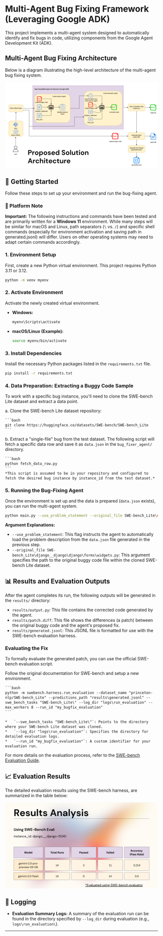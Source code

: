 # Multi-Agent Bug Fixing Framework (Leveraging Google ADK)

This project implements a multi-agent system designed to automatically identify and fix bugs in code, utilizing components from the Google Agent Development Kit (ADK).

##  Multi-Agent Bug Fixing Architecture

Below is a diagram illustrating the high-level architecture of the multi-agent bug fixing system.

![Architecture Diagram](images/agent_architecture_diagram.png)

## 🚀 Getting Started

Follow these steps to set up your environment and run the bug-fixing agent.

### 📝 Platform Note

**Important:** The following instructions and commands have been tested and are primarily written for a **Windows 11** environment. While many steps will be similar for macOS and Linux, path separators (`\` vs. `/`) and specific shell commands (especially for environment activation and saving path in generated.jsonl) will differ. Users on other operating systems may need to adapt certain commands accordingly.

### 1. Environment Setup

First, create a new Python virtual environment. This project requires Python 3.11 or 3.12.

```bash
python -m venv myenv
```

### 2. Activate Environment

Activate the newly created virtual environment.

*   **Windows:**
    ```bash
    myenv\Scripts\activate
    ```
*   **macOS/Linux (Example):**
    ```bash
    source myenv/bin/activate
    ```

### 3. Install Dependencies

Install the necessary Python packages listed in the `requirements.txt` file.

```bash
pip install -r requirements.txt
```

### 4. Data Preparation: Extracting a Buggy Code Sample

To work with a specific bug instance, you'll need to clone the SWE-bench Lite dataset and extract a data point.

a.  Clone the SWE-bench Lite dataset repository:

    ```bash
    git clone https://huggingface.co/datasets/SWE-bench/SWE-bench_Lite
    ```

b.  Extract a "single-file" bug from the test dataset. The following script will fetch a specific data row and save it as `data.json` in the `bug_fixer_agent/` directory.

    ```bash
    python fetch_data_row.py
    ```
    *This script is assumed to be in your repository and configured to fetch the desired bug instance by instance_id from the test dataset.*

### 5. Running the Bug-Fixing Agent

Once the environment is set up and the data is prepared (`data.json` exists), you can run the multi-agent system.

```bash
python main.py --use_problem_statement --original_file SWE-bench_Lite\django__django\django\forms\widgets.py
```

**Argument Explanations:**

*   `--use_problem_statement`: This flag instructs the agent to automatically load the problem description from the `data.json` file generated in the previous step.
*   `--original_file SWE-bench_Lite\django__django\django\forms\widgets.py`: This argument specifies the path to the original buggy code file within the cloned SWE-bench Lite dataset.

## 📊 Results and Evaluation Outputs

After the agent completes its run, the following outputs will be generated in the `results/` directory:

*   `results/output.py`: This file contains the corrected code generated by the agent.
*   `results/patch.diff`: This file shows the differences (a patch) between the original buggy code and the agent's proposed fix.
*   `results/generated.jsonl`: This JSONL file is formatted for use with the SWE-bench evaluation harness.

### Evaluating the Fix

To formally evaluate the generated patch, you can use the official SWE-bench evaluation script.

Follow the original documentation for SWE-bench and setup a new environment.

    ```bash
    python -m swebench.harness.run_evaluation --dataset_name "princeton-nlp/SWE-bench_Lite" --predictions_path "results\generated.jsonl" --swe_bench_tasks "SWE-bench_Lite\" --log_dir "logs\run_evaluation" --max_workers 8 --run_id "my_bugfix_evaluation"
    ```

    *   `--swe_bench_tasks "SWE-bench_Lite\"`: Points to the directory where your SWE-bench Lite dataset was cloned.
    *   `--log_dir "logs\run_evaluation"`: Specifies the directory for detailed evaluation logs.
    *   `--run_id "my_bugfix_evaluation"`: A custom identifier for your evaluation run.

For more details on the evaluation process, refer to the [SWE-bench Evaluation Guide](https://www.swebench.com/SWE-bench/guides/evaluation/).

## 📈 Evaluation Results

The detailed evaluation results using the SWE-bench harness, are summarized in the table below:

![Evaluation Results Table](images/evaluation_results_table.png)

## 📝 Logging

*   **Evaluation Summary Logs:** A summary of the evaluation run can be found in the directory specified by `--log_dir` during evaluation (e.g., `logs\run_evaluation\`).

---
